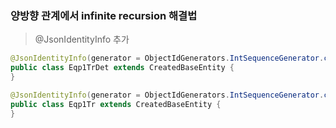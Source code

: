 ### 양방향 관계에서 infinite recursion 해결법
> @JsonIdentityInfo 추가 
```java
@JsonIdentityInfo(generator = ObjectIdGenerators.IntSequenceGenerator.class)
public class Eqp1TrDet extends CreatedBaseEntity { 
}

@JsonIdentityInfo(generator = ObjectIdGenerators.IntSequenceGenerator.class)
public class Eqp1Tr extends CreatedBaseEntity { 
}
```